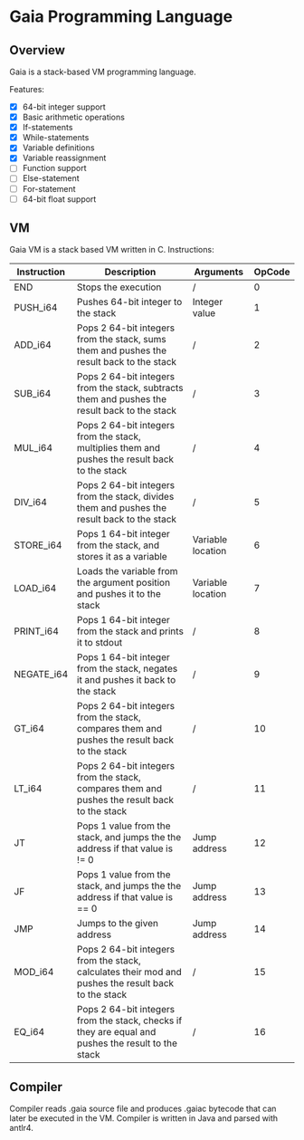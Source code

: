 # Gaia Programming Language

## Overview

Gaia is a stack-based VM programming language. 

Features:
- [x] 64-bit integer support
- [x] Basic arithmetic operations
- [x] If-statements
- [x] While-statements
- [x] Variable definitions
- [x] Variable reassignment
- [ ] Function support
- [ ] Else-statement
- [ ] For-statement
- [ ] 64-bit float support

## VM

Gaia VM is a stack based VM written in C.
Instructions:

| Instruction | Description                                                                                         | Arguments         | OpCode |
|-------------|-----------------------------------------------------------------------------------------------------|-------------------|--------|
| END         | Stops the execution                                                                                 | /                 | 0      |
| PUSH_i64    | Pushes 64-bit integer to the stack                                                                  | Integer value     | 1      |
| ADD_i64     | Pops 2 64-bit integers from the stack, sums them and pushes the result back to the stack            | /                 | 2      |
| SUB_i64     | Pops 2 64-bit integers from the stack, subtracts them and pushes the result back to the stack       | /                 | 3      |
| MUL_i64     | Pops 2 64-bit integers from the stack, multiplies them and pushes the result back to the stack      | /                 | 4      |
| DIV_i64     | Pops 2 64-bit integers from the stack, divides them and pushes the result back to the stack         | /                 | 5      |
| STORE_i64   | Pops 1 64-bit integer from the stack, and stores it as a variable                                   | Variable location | 6      |
| LOAD_i64    | Loads the variable from the argument position and pushes it to the stack                            | Variable location | 7      |
| PRINT_i64   | Pops 1 64-bit integer from the stack and prints it to stdout                                        | /                 | 8      |
| NEGATE_i64  | Pops 1 64-bit integer from the stack, negates it and pushes it back to the stack                    | /                 | 9      |
| GT_i64      | Pops 2 64-bit integers from the stack, compares them and pushes the result back to the stack        | /                 | 10     |
| LT_i64      | Pops 2 64-bit integers from the stack, compares them and pushes the result back to the stack        | /                 | 11     |
| JT          | Pops 1 value from the stack, and jumps the the address if that value is != 0                        | Jump address      | 12     |
| JF          | Pops 1 value from the stack, and jumps the the address if that value is == 0                        | Jump address      | 13     |
| JMP         | Jumps to the given address                                                                          | Jump address      | 14     |
| MOD_i64     | Pops 2 64-bit integers from the stack, calculates their mod and pushes the result back to the stack | /                 | 15     |
| EQ_i64      | Pops 2 64-bit integers from the stack, checks if they are equal and pushes the result to the stack  | /                 | 16     |


## Compiler
Compiler reads .gaia source file and produces .gaiac bytecode that can later be executed in the VM.
Compiler is written in Java and parsed with antlr4.
